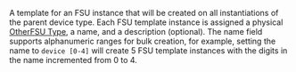 A template for an FSU instance that will be created on all instantiations of the parent device type.
Each FSU template instance is assigned a physical [OtherFSU Type](otherfsutype.md), a name, and a description (optional).
The name field supports alphanumeric ranges for bulk creation, for example, setting the name to `device [0-4]` will create 5 FSU template instances with the digits in the name incremented from 0 to 4.
